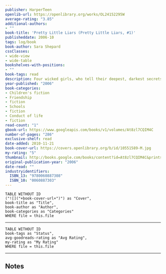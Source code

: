 ```yaml
---
publisher: HarperTeen
openlib-url: https://openlibrary.org/works/OL24152295W
average-rating: "3.85"
additional-authors:
- ""
book-title: 'Pretty Little Liars (Pretty Little Liars, #1)'
publisheddate: 2006-10
tags: log/book
book-author: Sara Shepard
cssClasses:
- wide-view
- wide-table
bookshelves-with-positions:
- ""
book-tags: read
description: Four wicked girls, who tell their deepest, darkest secrets to someone they think they can trust, start getting threatening messages from a mysterious stalker who claims to know everything, which could destroy them all.
year-published: "2006"
book-categories:
- Children's fiction
- Friendship
- fiction
- Schools
- fiction
- Conduct of life
- fiction
read-count: "1"
gbook-url: https://www.googleapis.com/books/v1/volumes/At8zl7CQIM4C
number-of-pages: "286"
exclusive-shelf: read
date-added: 2010-11-21
book-cover-url: https://covers.openlibrary.org/b/id/10551589-M.jpg
my-rating: "5"
thumbnail: http://books.google.com/books/content?id=At8zl7CQIM4C&printsec=frontcover&img=1&zoom=1&edge=curl&source=gbs_api
original-publication-year: "2006"
date-read: ""
industryidentifiers:
  ISBN_13: "9780060887308"
  ISBN_10: "0060887303"
---
```


```dataview
TABLE WITHOUT ID
("![]("+book-cover-url+")") as "Cover",
book-title as "Title",
book-author as "Author",
book-categories as "Categories"
WHERE file = this.file
```
---
```dataview
TABLE WITHOUT ID
book-tags as "Status",
avg-goodreads-rating as "Avg Rating",
my-rating as "My Rating"
WHERE file = this.file
```
---
## Notes



